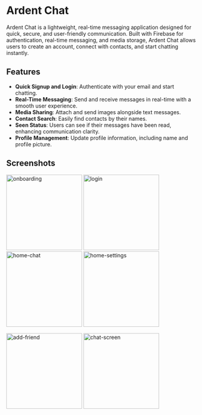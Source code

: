 # Ardent Chat

Ardent Chat is a lightweight, real-time messaging application designed for quick, secure, and user-friendly communication. Built with Firebase for authentication, real-time messaging, and media storage, Ardent Chat allows users to create an account, connect with contacts, and start chatting instantly.

## Features
- **Quick Signup and Login**: Authenticate with your email and start chatting.
- **Real-Time Messaging**: Send and receive messages in real-time with a smooth user experience.
- **Media Sharing**: Attach and send images alongside text messages.
- **Contact Search**: Easily find contacts by their names.
- **Seen Status**: Users can see if their messages have been read, enhancing communication clarity.
- **Profile Management**: Update profile information, including name and profile picture.

## Screenshots
<p float="left">
  <img src="https://github.com/user-attachments/assets/27d3cb06-58b7-424d-aed1-d2228624ab2f" alt="onboarding" width="200" />
  <img src="https://github.com/user-attachments/assets/3ab7cafa-e61f-4da7-a47f-21e2ea3c9e39" alt="login" width="200" />
  <img src="https://github.com/user-attachments/assets/a721e412-545e-4973-af91-3792a152b494" alt="home-chat" width="200" />
  <img src="https://github.com/user-attachments/assets/e467a993-e911-4824-9fcf-0c02cc8f9eb1" alt="home-settings" width="200" />
</p>

<p float="left">
  <img src="https://github.com/user-attachments/assets/a4845aac-b24c-41a5-8f3c-ce8411c65c0d" alt="add-friend" width="200" />
  <img src="https://github.com/user-attachments/assets/e42b258d-ea8a-463f-89fd-4a186144da52" alt="chat-screen" width="200" />
</p>

